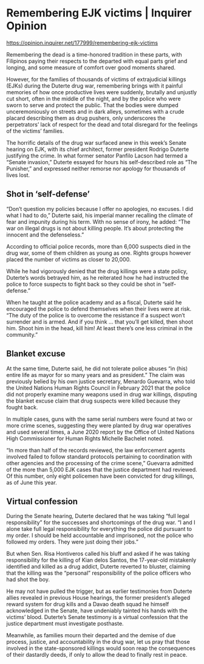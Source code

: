 # Remembering EJK victims | Inquirer Opinion

https://opinion.inquirer.net/177999/remembering-ejk-victims



Remembering the dead is a time-honored tradition in these parts, with Filipinos paying their respects to the departed with equal parts grief and longing, and some measure of comfort over good moments shared.

However, for the families of thousands of victims of extrajudicial killings (EJKs) during the Duterte drug war, remembering brings with it painful memories of how once productive lives were suddenly, brutally and unjustly cut short, often in the middle of the night, and by the police who were sworn to serve and protect the public. That the bodies were dumped unceremoniously on streets and in dark alleys, sometimes with a crude placard describing them as drug pushers, only underscores the perpetrators’ lack of respect for the dead and total disregard for the feelings of the victims’ families.

The horrific details of the drug war surfaced anew in this week’s Senate hearing on EJK, with its chief architect, former president Rodrigo Duterte justifying the crime. In what former senator Panfilo Lacson had termed a “Senate invasion,” Duterte essayed for hours his self-described role as “The Punisher,” and expressed neither remorse nor apology for thousands of lives lost.



##  Shot in ‘self-defense’



“Don’t question my policies because I offer no apologies, no excuses. I did what I had to do,” Duterte said, his imperial manner recalling the climate of fear and impunity during his term. With no sense of irony, he added: “The war on illegal drugs is not about killing people. It’s about protecting the innocent and the defenseless.”

According to official police records, more than 6,000 suspects died in the drug war, some of them children as young as one. Rights groups however placed the number of victims as closer to 20,000.

While he had vigorously denied that the drug killings were a state policy, Duterte’s words betrayed him, as he reiterated how he had instructed the police to force suspects to fight back so they could be shot in “self-defense.”

When he taught at the police academy and as a fiscal, Duterte said he encouraged the police to defend themselves when their lives were at risk. “The duty of the police is to overcome the resistance if a suspect won’t surrender and is armed. And if you think … that you’ll get killed, then shoot him. Shoot him in the head, kill him! At least there’s one less criminal in the community.”



##  Blanket excuse



At the same time, Duterte said, he did not tolerate police abuses “in (his) entire life as mayor for so many years and as president.” The claim was previously belied by his own justice secretary, Menardo Guevarra, who told the United Nations Human Rights Council in February 2021 that the police did not properly examine many weapons used in drug war killings, disputing the blanket excuse claim that drug suspects were killed because they fought back.

In multiple cases, guns with the same serial numbers were found at two or more crime scenes, suggesting they were planted by drug war operatives and used several times, a June 2020 report by the Office of United Nations High Commissioner for Human Rights Michelle Bachelet noted.

“In more than half of the records reviewed, the law enforcement agents involved failed to follow standard protocols pertaining to coordination with other agencies and the processing of the crime scene,” Guevarra admitted of the more than 5,000 EJK cases that the justice department had reviewed. Of this number, only eight policemen have been convicted for drug killings, as of June this year.



##  Virtual confession



During the Senate hearing, Duterte declared that he was taking “full legal responsibility” for the successes and shortcomings of the drug war. “I and I alone take full legal responsibility for everything the police did pursuant to my order. I should be held accountable and imprisoned, not the police who followed my orders. They were just doing their jobs.”

But when Sen. Risa Hontiveros called his bluff and asked if he was taking responsibility for the killing of Kian delos Santos, the 17-year-old mistakenly identified and killed as a drug addict, Duterte reverted to bluster, claiming that the killing was the “personal” responsibility of the police officers who had shot the boy.

He may not have pulled the trigger, but as earlier testimonies from Duterte allies revealed in previous House hearings, the former president’s alleged reward system for drug kills and a Davao death squad he himself acknowledged in the Senate, have undeniably tainted his hands with the victims’ blood. Duterte’s Senate testimony is a virtual confession that the justice department must investigate posthaste.

Meanwhile, as families mourn their departed and the demise of due process, justice, and accountability in the drug war, let us pray that those involved in the state-sponsored killings would soon reap the consequences of their dastardly deeds, if only to allow the dead to finally rest in peace.